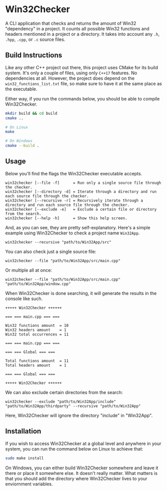 # Win32Checker 

A CLI application that checks and returns the amount of Win32 "dependency" in a project. It counts all possible Win32 functions and headers mentioned in a project or a directory. It takes into account any `.h`, `.hpp`, `.cpp`, or `.c` source files.

## Build Instructions

Like any other C++ project out there, this project uses CMake for its build system. It's only a couple of files, using only `C++17` features. No dependencies at all. However, the project does depend on the `win32_functions_list.txt` file, so make sure to have it at the same place as the executable.

Either way, if you run the commands below, you should be able to compile Win32Checker. 


```bash
mkdir build && cd build 
cmake ..

# On Linux
make

# On Windows
cmake --build .
```
## Usage 

Below you'll find the flags the Win32Checker executable accepts.

```
win32checker [--file -f]      = Run only a single source file through the checker.
win32checker [--directory -d] = Iterate through a directory and run each source file through the checker.
win32checker [--recursive -r] = Recursively iterate through a directory and run each source file through the checker.
win32checker [--exclude -e]   = Exclude a certain file or directory from the search.
win32checker [--help -h]      = Show this help screen.
```

And, as you can see, they are pretty self-explanatory. Here's a simple example using Win32Checker to check a project name `Win32App`.

```
win32checker --recursive "path/to/Win32App/src"
```

You can also check just a single source file:


```
win32checker --file "path/to/Win32App/src/main.cpp"
```

Or multiple all at once: 


```
win32checker --file "path/to/Win32App/src/main.cpp" "path/to/Win32App/window.cpp"
```

When Win32Checker is done searching, it will generate the results in the console like such.


```
+++++ Win32Checker ++++++

=== === main.cpp === ===

Win32 functions amount  = 10
Win32 headers amount    = 1
Win32 total occurrences = 11

=== === main.cpp === ===

=== === Global === ===

Total functions amount  = 11
Total headers amount    = 1

=== === Global === ===

+++++ Win32Checker ++++++
```

We can also exclude certain directories from the search:


```
win32checker --exclude "path/to/Win32App/include" "path/to/Win32App/thirdparty" --recursive "path/to/Win32App"
```

Here, Win32Checker will ignore the directory "include" in "Win32App".

## Installation 

If you wish to access Win32Checker at a global level and anywhere in your system, you can run the command below on Linux to achieve that:


```bash
sudo make install
```

On Windows, you can either build Win32Checker somewhere and leave it there or place it somewhere else. It doesn't really matter. What matters is that you should add the directory where Win32Checker lives to your enviornment variables.
